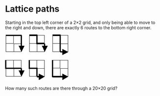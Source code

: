 # Lattice paths

Starting in the top left corner of a 2×2 grid, and only being able to move to the right and down, there are exactly 6 routes to the bottom right corner.

![6 routes of 2x2 grid](./p015.gif)

How many such routes are there through a 20×20 grid?